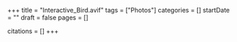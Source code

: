 +++
title = "Interactive_Bird.avif"
tags = ["Photos"]
categories = []
startDate = ""
draft = false
pages = []

citations = []
+++

